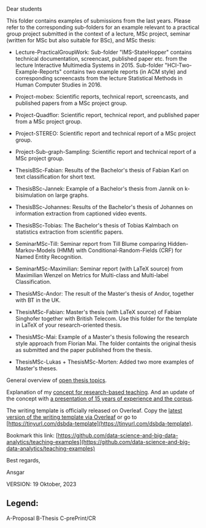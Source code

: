 Dear students

This folder contains examples of submissions from the last years. Please refer to the corresponding sub-folders for an example relevant to a practical group project submitted in the context of a lecture, MSc project, seminar (written for MSc but also suitable for BSc), and MSc thesis:  

* Lecture-PracticalGroupWork: Sub-folder "IMS-StateHopper" contains technical documentation, screencast, published paper etc. from the lecture Interactive Multimedia Systems in 2015. Sub-folder "HCI-Two-Example-Reports" contains two example reports (in ACM style) and corresponding screencasts from the lecture Statistical Methods in Human Computer Studies in 2016.

* Project-mobex: Scientific reports, technical report, screencasts, and published papers from a MSc project group.

* Project-Quadflor: Scientific report, technical report, and published paper from a MSc project group.

* Project-STEREO: Scientific report and technical report of a MSc project group. 

* Project-Sub-graph-Sampling: Scientific report and technical report of a MSc project group.

* ThesisBSc-Fabian: Results of the Bachelor's thesis of Fabian Karl on text classification for short text.

* ThesisBSc-Jannek: Example of a Bachelor's thesis from Jannik on k-bisimulation on large graphs. 

* ThesisBSc-Johannes: Results of the Bachelor's thesis of Johannes on information extraction from captioned video events.

* ThesisBSc-Tobias: The Bachelor's thesis of Tobias Kalmbach on statistics extraction from scientific papers.

* SeminarMSc-Till: Seminar report from Till Blume comparing Hidden-Markov-Models (HMM) with Conditional-Random-Fields (CRF) for Named Entity Recognition.

* SeminarMSc-Maximilian: Seminar report (with LaTeX source) from Maximilian Wenzel on Metrics for Multi-class and Multi-label Classification. 

* ThesisMSc-Andor: The result of the Master's thesis of Andor, together with BT in the UK.

* ThesisMSc-Fabian: Master's thesis (with LaTeX source) of Fabian Singhofer together with British Telecom. Use this folder for the template in LaTeX of your research-oriented thesis.

* ThesisMSc-Mai: Example of a Master's thesis following the research style approach from Florian Mai. The folder containts the original thesis as submitted and the paper published from the thesis.

* ThesisMSc-Lukas + ThesisMSc-Morten: Added two more examples of Master's theses.

General overview of [open thesis topics](https://docs.google.com/presentation/d/1k1aEZYX_UM8rWlojgGTV11O85Lu104e2K-CBDg-k-9A).

Explanation of my [concept for research-based teaching](https://github.com/data-science-and-big-data-analytics/teaching-examples/blob/main/Scherp-TdL21-vortrag.pdf). And an update of the concept with [a presentation of 15 years of experience and the corpus](https://github.com/data-science-and-big-data-analytics/teaching-examples/blob/main/Scherp-TdL23-vortrag.pdf).

The writing template is officially released on Overleaf. Copy the [latest version of the writing template via Overleaf](https://www.overleaf.com/project/63d2b0f33d6f821ed776f32f) or go to [https://tinyurl.com/dsbda-template](https://tinyurl.com/dsbda-template).

Bookmark this link: [https://github.com/data-science-and-big-data-analytics/teaching-examples](https://github.com/data-science-and-big-data-analytics/teaching-examples)

Best regards,

Ansgar

VERSION: 19 Oktober, 2023

Legend:
-------
A-Proposal
B-Thesis
C-prePrint/CR

